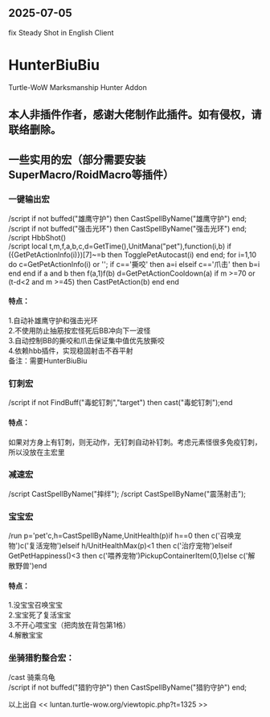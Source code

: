 ## 2025-07-05
fix Steady Shot in English Client



# HunterBiuBiu
Turtle-WoW Marksmanship Hunter Addon

## 本人非插件作者，感谢大佬制作此插件。如有侵权，请联络删除。

## 一些实用的宏（部分需要安装SuperMacro/RoidMacro等插件）

### 一键输出宏

/script if not buffed("雄鹰守护") then CastSpellByName("雄鹰守护") end;  
/script if not buffed("强击光环") then CastSpellByName("强击光环") end;  
/script HbbShot()  
/script local t,m,f,a,b,c,d=GetTime(),UnitMana("pet"),function(i,b) if ({GetPetActionInfo(i)})[7]~=b then TogglePetAutocast(i) end end; for i=1,10 do c=GetPetActionInfo(i) or ''; if c=='撕咬' then a=i elseif c=='爪击' then b=i end end if a and b then f(a,1)f(b) d=GetPetActionCooldown(a) if m >=70 or (t-d<2 and m >=45) then CastPetAction(b) end end  



#### 特点：
1.自动补雄鹰守护和强击光环  
2.不使用防止抽筋按宏怪死后BB冲向下一波怪  
3.自动控制BB的撕咬和爪击保证集中值优先放撕咬  
4.依赖hbb插件，实现稳固射击不吞平射  
备注：需要HunterBiuBiu  


### 钉刺宏

/script if not FindBuff("毒蛇钉刺","target") then cast("毒蛇钉刺");end

#### 特点：
如果对方身上有钉刺，则无动作，无钉刺自动补钉刺。考虑元素怪很多免疫钉刺，所以没放在主宏里

### 减速宏

/script CastSpellByName("摔绊"); 
/script CastSpellByName("震荡射击"); 

### 宝宝宏

/run p='pet'c,h=CastSpellByName,UnitHealth(p)if h==0 then c('召唤宠物')c('复活宠物')elseif h/UnitHealthMax(p)<1 then c('治疗宠物')elseif GetPetHappiness()<3 then c('喂养宠物')PickupContainerItem(0,1)else c('解散野兽')end 

#### 特点：
1.没宝宝召唤宝宝  
2.宝宝死了复活宝宝  
3.不开心喂宝宝（把肉放在背包第1格）  
4.解散宝宝

### 坐骑猎豹整合宏：

/cast 骑乘乌龟  
/script if not buffed("猎豹守护") then CastSpellByName("猎豹守护") end;

以上出自 << luntan.turtle-wow.org/viewtopic.php?t=1325 >>
